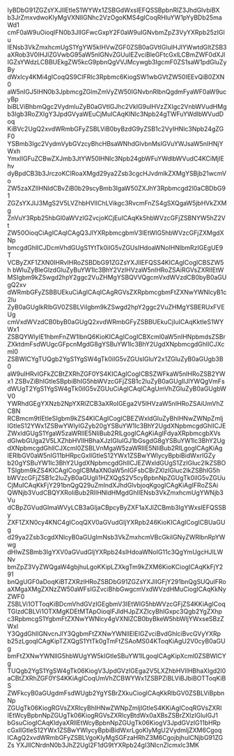 IyBDbG91ZGZsYXJlIEtleS1WYWx1ZSBGdWxsIEFQSSBpbnRlZ3JhdGlvbiBX
b3JrZmxvdwoKIyMgVXNlIGNhc2VzOgoKMS4gICoqRHluYW1pYyBDb25maWd1
cmF0aW9uOioqIFN0b3JlIGFwcGxpY2F0aW9uIGNvbmZpZ3VyYXRpb25zIGlu
IENsb3VkZmxhcmUgS1YgYW5kIHVwZGF0ZSB0aGVtIGluIHJlYWwtdGltZSB3
aXRob3V0IHJlZGVwbG95aW5nIGNvZGUuIEZvciBleGFtcGxlLCBmZWF0dXJl
IGZsYWdzLCBBUEkgZW5kcG9pbnQgVVJMcywgb3IgcmF0ZS1saW1pdGluZyBy
dWxlcy4KMi4gICoqQS9CIFRlc3Rpbmc6KiogSW1wbGVtZW50IEEvQiB0ZXN0
aW5nIGJ5IHN0b3JpbmcgZGlmZmVyZW50IGNvbnRlbnQgdmFyaWF0aW9ucyBp
biBLViBhbmQgc2VydmluZyB0aGVtIGJhc2VkIG9uIHVzZXIgc2VnbWVudHMg
b3Igb3RoZXIgY3JpdGVyaWEuCjMuICAqKlNlc3Npb24gTWFuYWdlbWVudDoq
KiBVc2UgQ2xvdWRmbGFyZSBLViB0byBzdG9yZSB1c2VyIHNlc3Npb24gZGF0
YSBmb3Igc2VydmVybGVzcyBhcHBsaWNhdGlvbnMsIGVuYWJsaW5nIHNjYWxh
YmxlIGFuZCBwZXJmb3JtYW50IHNlc3Npb24gbWFuYWdlbWVudC4KCiMjIEhv
dyBpdCB3b3JrczoKClRoaXMgd29ya2Zsb3cgcHJvdmlkZXMgYSBjb21wcmVo
ZW5zaXZlIHNldCBvZiB0b29scyBmb3IgaW50ZXJhY3Rpbmcgd2l0aCBDbG91
ZGZsYXJlJ3MgS2V5LVZhbHVlIChLVikgc3RvcmFnZS4gSXQgaW5jbHVkZXMg
ZnVuY3Rpb25hbGl0aWVzIGZvcjoKCjEuICAqKk5hbWVzcGFjZSBNYW5hZ2Vt
ZW50OioqCiAgICAqICAgQ3JlYXRpbmcgbmV3IEtWIG5hbWVzcGFjZXMgdXNp
bmcgdGhlICJDcmVhdGUgS1YtTk0iIG5vZGUsIHdoaWNoIHNlbmRzIGEgUE9T
VCByZXF1ZXN0IHRvIHRoZSBDbG91ZGZsYXJlIEFQSS4KICAgICogICBSZW5h
bWluZyBleGlzdGluZyBuYW1lc3BhY2VzIHVzaW5nIHRoZSAiRGVsZXRlIEtW
MSIgbm9kZSwgd2hpY2ggc2VuZHMgYSBQVVQgcmVxdWVzdCB0byB0aGUgQ2xv
dWRmbGFyZSBBUEkuCiAgICAqICAgRGVsZXRpbmcgbmFtZXNwYWNlcyB1c2lu
ZyB0aGUgIkRlbGV0ZSBLViIgbm9kZSwgd2hpY2ggc2VuZHMgYSBERUxFVEUg
cmVxdWVzdCB0byB0aGUgQ2xvdWRmbGFyZSBBUEkuCjIuICAqKktleS1WYWx1
ZSBQYWlyIE1hbmFnZW1lbnQ6KioKICAgICogICBXcml0aW5nIHNpbmdsZSBr
ZXktdmFsdWUgcGFpcnMgdG8gYSBuYW1lc3BhY2UgdXNpbmcgdGhlICJXcml0
ZSBWICYgTUQgb2YgS1YgSW4gTk0iIG5vZGUsIGluY2x1ZGluZyB0aGUgb3B0
aW9uIHRvIGFkZCBtZXRhZGF0YS4KICAgICogICBSZWFkaW5nIHRoZSB2YWx1
ZSBvZiBhIGtleSBpbiBhIG5hbWVzcGFjZSB1c2luZyB0aGUgIlJlYWQgVmFs
dWUgT2YgS1YgSW4gTk0iIG5vZGUuCiAgICAqICAgUmVhZGluZyB0aGUgbWV0
YWRhdGEgYXNzb2NpYXRlZCB3aXRoIGEga2V5IHVzaW5nIHRoZSAiUmVhZCBN
RCBmcm9tIEtleSIgbm9kZS4KICAgICogICBEZWxldGluZyBhIHNwZWNpZmlj
IGtleS12YWx1ZSBwYWlyIGZyb20gYSBuYW1lc3BhY2UgdXNpbmcgdGhlICJE
ZWxldGUgS1YgaW5zaWRlIE5NIiBub2RlLgogICAgKiAgIFdyaXRpbmcgbXVs
dGlwbGUga2V5LXZhbHVlIHBhaXJzIGluIGJ1bGsgdG8gYSBuYW1lc3BhY2Ug
dXNpbmcgdGhlICJXcml0ZSBLVnMgaW5zaWRlIE5NIiBub2RlLgogICAgKiAg
IERlbGV0aW5nIG11bHRpcGxlIGtleS12YWx1ZSBwYWlycyBpbiBidWxrIGZy
b20gYSBuYW1lc3BhY2UgdXNpbmcgdGhlICJEZWxldGUgS1ZzIGluc2lkZSBO
TSIgbm9kZS4KICAgICogICBMaXN0aW5nIGFsbCBrZXlzIGluc2lkZSBhIG5h
bWVzcGFjZSB1c2luZyB0aGUgIi1HZXQgS2V5cyBpbnNpZGUgTk0iIG5vZGUu
CjMuICAqKkFjY291bnQgQ29uZmlndXJhdGlvbjoqKgogICAgKiAgIFRoZSAi
QWNjb3VudCBQYXRoIiBub2RlIHNldHMgdGhlIENsb3VkZmxhcmUgYWNjb3Vu
dCBpZGVudGlmaWVyLCB3aGljaCBpcyByZXF1aXJlZCBmb3IgYWxsIEFQSSBy
ZXF1ZXN0cy4KNC4gICoqQXV0aGVudGljYXRpb246KioKICAgICogICBUaGUg
d29ya2Zsb3cgdXNlcyB0aGUgImNsb3VkZmxhcmVBcGkiIGNyZWRlbnRpYWwg
dHlwZSBmb3IgYXV0aGVudGljYXRpb24sIHdoaWNoIG11c3QgYmUgcHJlLWNv
bmZpZ3VyZWQgaW4gbjhuLgoKKipLZXkgTm9kZXM6KioKCiogICAqKkFjY291
bnQgUGF0aDoqKiBTZXRzIHRoZSBDbG91ZGZsYXJlIGFjY291bnQgSUQuIFRo
aXMgaXMgZXNzZW50aWFsIGZvciBhbGwgcmVxdWVzdHMuCiogICAqKkNyZWF0
ZSBLVi1OTToqKiBDcmVhdGVzIGEgbmV3IEtWIG5hbWVzcGFjZS4KKiAgICoq
TGlzdCBLVi1OTXMgKDEtMTApOioqIFJldHJpZXZlcyBhIGxpc3Qgb2YgZXhp
c3RpbmcgS1YgbmFtZXNwYWNlcy4gVXNlZCB0byBkeW5hbWljYWxseSBzZWxl
Y3QgdGhlIGNvcnJlY3QgbmFtZXNwYWNlIElEIGZvciBvdGhlciBvcGVyYXRp
b25zLgoqICAgKipTZXQgS1YtTk0gTmFtZSAoMS04KToqKiAgU2V0cyB0aGUg
bmFtZXNwYWNlIG5hbWUgYW5kIGtleSBuYW1lLgoqICAgKipXcml0ZSBWICYg
TUQgb2YgS1YgSW4gTk06KiogV3JpdGVzIGEga2V5LXZhbHVlIHBhaXIgd2l0
aCBtZXRhZGF0YS4KKiAgICoqUmVhZCBWYWx1ZSBPZiBLViBJbiBOTToqKiBS
ZWFkcyB0aGUgdmFsdWUgb2YgYSBrZXkuCiogICAqKkRlbGV0ZSBLViBpbnNp
ZGUgTk06KiogRGVsZXRlcyBhIHNwZWNpZmljIGtleS4KKiAgICoqRGVsZXRl
IEtWcyBpbnNpZGUgTk06KiogRGVsZXRlcyBtdWx0aXBsZSBrZXlzIGluIGJ1
bGsuCiogICAqKldyaXRlIEtWcyBpbnNpZGUgTk06KiogV3JpdGVzIG11bHRp
cGxlIGtleS12YWx1ZSBwYWlycyBpbiBidWxrLgoKIyMgU2VydmljZXM6Cgoq
ICAgQ2xvdWRmbGFyZSBLVgoKIyMgSGFzaHRhZ3M6CgojbjhuICNjbG91ZGZs
YXJlICNrdnN0b3JhZ2UgI2F1dG9tYXRpb24gI3NlcnZlcmxlc3MK

